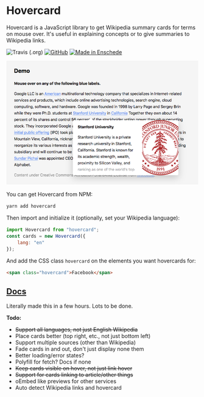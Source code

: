 # Hovercard

Hovercard is a JavaScript library to get Wikipedia summary cards for terms on mouse over. It's useful in explaining concepts or to give summaries to Wikipedia links.


![Travis (.org)](https://travis-ci.org/AnandChowdhary/hovercard.svg?branch=master)
[![GitHub](https://img.shields.io/github/license/anandchowdhary/hovercard.svg)](https://github.com/AnandChowdhary/add-to-calendar/blob/master/LICENSE)
[![Made in Enschede](https://img.shields.io/badge/made%20in-Enschede-brightgreen.svg)](https://cityofenschede.com/)

[![Screenshot of a Hovercard demo](https://raw.githubusercontent.com/AnandChowdhary/hovercard/master/demo.png)](https://github.com/AnandChowdhary/hovercard)

You can get Hovercard from NPM:

```bash
yarn add hovercard
```

Then import and initialize it (optionally, set your Wikipedia language):

```js
import Hovercard from "hovercard";
const cards = new Hovercard({
    lang: "en"
});
```

And add the CSS class <code>hovercard</code> on the elements you want hovercards for:

```html
<span class="hovercard">Facebook</span>
```

## [Docs](https://anandchowdhary.github.io/hovercard/)

Literally made this in a few hours. Lots to be done.

**Todo:**
- ~~Support all languages, not just English Wikipedia~~
- Place cards better (top right, etc., not just bottom left)
- Support multiple sources (other than Wikipedia)
- Fade cards in and out, don't just display none them
- Better loading/error states?
- Polyfill for fetch? Docs if none
- ~~Keep cards visible on hover, not just link hover~~
- ~~Support for cards linking to article/other things~~
- oEmbed like previews for other services
- Auto detect Wikipedia links and hovercard
